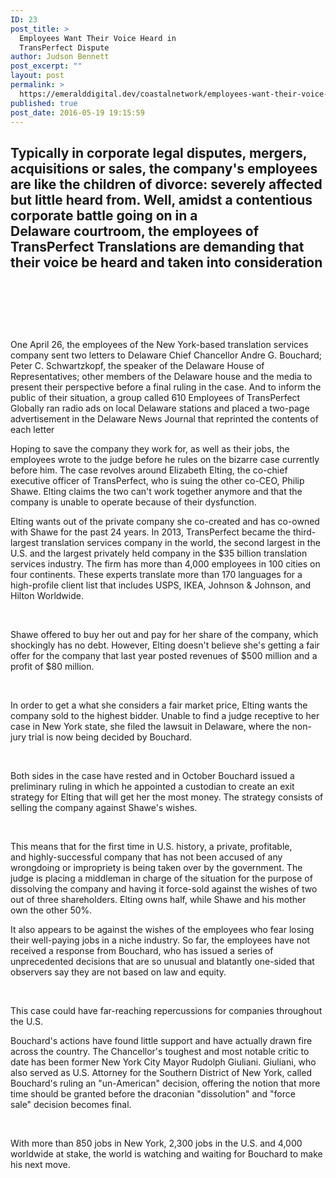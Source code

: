 ```yaml
---
ID: 23
post_title: >
  Employees Want Their Voice Heard in
  TransPerfect Dispute
author: Judson Bennett
post_excerpt: ""
layout: post
permalink: >
  https://emeralddigital.dev/coastalnetwork/employees-want-their-voice-heard-in-transperfect-dispute/
published: true
post_date: 2016-05-19 19:15:59
---
```

<h2>Typically in corporate legal disputes, mergers, acquisitions or sales, the company's employees are like the children of divorce: severely affected but little heard from. Well, amidst a contentious corporate battle going on in a Delaware courtroom, the employees of TransPerfect Translations are demanding that their voice be heard and taken into consideration</h2>
&nbsp;

&nbsp;

&nbsp;

One April 26, the employees of the New York-based translation services company sent two letters to Delaware Chief Chancellor Andre G. Bouchard; Peter C. Schwartzkopf, the speaker of the Delaware House of Representatives; other members of the Delaware house and the media to present their perspective before a final ruling in the case. And to inform the public of their situation, a group called 610 Employees of TransPerfect Globally ran radio ads on local Delaware stations and placed a two-page advertisement in the Delaware News Journal that reprinted the contents of each letter

Hoping to save the company they work for, as well as their jobs, the employees wrote to the judge before he rules on the bizarre case currently before him. The case revolves around Elizabeth Elting, the co-chief executive officer of TransPerfect, who is suing the other co-CEO, Philip Shawe. Elting claims the two can't work together anymore and that the company is unable to operate because of their dysfunction.

Elting wants out of the private company she co-created and has co-owned with Shawe for the past 24 years. In 2013, TransPerfect became the third-largest translation services company in the world, the second largest in the U.S. and the largest privately held company in the $35 billion translation services industry. The firm has more than 4,000 employees in 100 cities on four continents. These experts translate more than 170 languages for a high-profile client list that includes USPS, IKEA, Johnson &amp; Johnson, and Hilton Worldwide.

&nbsp;

Shawe offered to buy her out and pay for her share of the company, which shockingly has no debt. However, Elting doesn't believe she's getting a fair offer for the company that last year posted revenues of $500 million and a profit of $80 million.

&nbsp;

In order to get a what she considers a fair market price, Elting wants the company sold to the highest bidder. Unable to find a judge receptive to her case in New York state, she filed the lawsuit in Delaware, where the non-jury trial is now being decided by Bouchard.

&nbsp;

Both sides in the case have rested and in October Bouchard issued a preliminary ruling in which he appointed a custodian to create an exit strategy for Elting that will get her the most money. The strategy consists of selling the company against Shawe's wishes.

&nbsp;

This means that for the first time in U.S. history, a private, profitable, and highly-successful company that has not been accused of any wrongdoing or impropriety is being taken over by the government. The judge is placing a middleman in charge of the situation for the purpose of dissolving the company and having it force-sold against the wishes of two out of three shareholders. Elting owns half, while Shawe and his mother own the other 50%.

It also appears to be against the wishes of the employees who fear losing their well-paying jobs in a niche industry. So far, the employees have not received a response from Bouchard, who has issued a series of unprecedented decisions that are so unusual and blatantly one-sided that observers say they are not based on law and equity.

&nbsp;

This case could have far-reaching repercussions for companies throughout the U.S.

Bouchard's actions have found little support and have actually drawn fire across the country. The Chancellor's toughest and most notable critic to date has been former New York City Mayor Rudolph Giuliani. Giuliani, who also served as U.S. Attorney for the Southern District of New York, called Bouchard's ruling an "un-American" decision, offering the notion that more time should be granted before the draconian "dissolution" and "force sale" decision becomes final.

&nbsp;

With more than 850 jobs in New York, 2,300 jobs in the U.S. and 4,000 worldwide at stake, the world is watching and waiting for Bouchard to make his next move.

&nbsp;

&nbsp;

&nbsp;
